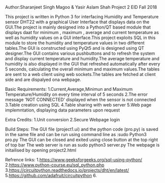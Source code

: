 Author:Sharanjeet Singh Magoo & Yasir Aslam Shah
Project 2
EID
Fall 2018

This project is written in Python 3 for interfacing Humidity and Temperature sensor DHT22 with a graphical User Interface that displays data on the GUI.The project is mainly designed into a Python/QT based module that displays daat for minimum , maximum , average and current temperature as well as humidity values on a GUI interface.This project exploits SQL in this module to store the humidity and temperature values in two different tables.The GUI is constructed using PyQt5 and is designed using QT designer.The GUI contains various pushbuttons and to refresh the system and display current temperature and humidity.The average temperature and humidity is also displayed in the GUI that refreshed automatically after every 5 seconds, calculating the overall minimum and maximum values.The tables are sent to a web client using web sockets.The tables are fetched at client side and are dispalyed ona webpage.

Basic Requirements:
1.Current,Average,Minimun and Maximum Temperature/Humidity on every time interval of 5 seconds
2.The error message 'NOT CONNECTED' displayed when the sensor is not connected
3.Table creation using SQL
4.Table sharing with web server
5.Web page implemntation, displaying data parameters upon request
  
Extra Credits:
1.Unit conversion
2.Secure Webpage login

Build Steps:
The GUI file (project1.ui) and the python code (pro.py) is saved in the same file and can be run using command line as :sudo Python3 pro.py
The GUI can be closed and exited using close button at the top right of top bar
The web server is run as sudo python3 server.py
The webpage is initailised by opening project2.html

Refrence links:
1.https://www.geeksforgeeks.org/sql-using-python/
2.https://www.python-course.eu/sql_python.php
3.https://circuitpython.readthedocs.io/projects/dht/en/latest/
5.https://github.com/adafruit/circuitpython
6.

